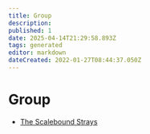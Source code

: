 ```yaml
---
title: Group
description:
published: 1
date: 2025-04-14T21:29:58.893Z
tags: generated
editor: markdown
dateCreated: 2022-01-27T08:44:37.050Z
---
```


# Group
- [The Scalebound Strays](/structure/society/group/scalebound-strays.md)
